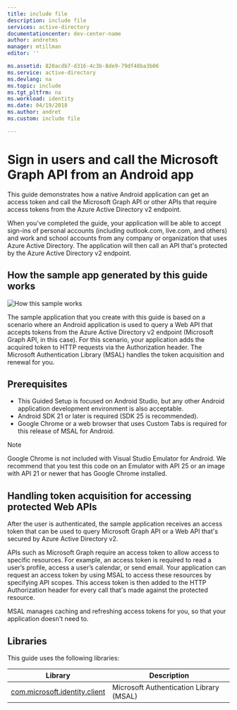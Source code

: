 ```yaml
---
title: include file
description: include file
services: active-directory
documentationcenter: dev-center-name
author: andretms
manager: mtillman
editor: ''

ms.assetid: 820acdb7-d316-4c3b-8de9-79df48ba3b06
ms.service: active-directory
ms.devlang: na
ms.topic: include
ms.tgt_pltfrm: na
ms.workload: identity
ms.date: 04/19/2018
ms.author: andret
ms.custom: include file 

---
```


# Sign in users and call the Microsoft Graph API from an Android app

This guide demonstrates how a native Android application can get an access token and call the Microsoft Graph API or other APIs that require access tokens from the Azure Active Directory v2 endpoint.

When you've completed the guide, your application will be able to accept sign-ins of personal accounts (including outlook.com, live.com, and others) and work and school accounts from any company or organization that uses Azure Active Directory. The application will then call an API that's protected by the Azure Active Directory v2 endpoint.  

## How the sample app generated by this guide works
![How this sample works](media/active-directory-develop-guidedsetup-android-intro/android-intro.png)

The sample application that you create with this guide is based on a scenario where an Android application is used to query a Web API that accepts tokens from the Azure Active Directory v2 endpoint (Microsoft Graph API, in this case). For this scenario, your application adds the acquired token to HTTP requests via the Authorization header. The Microsoft Authentication Library (MSAL) handles the token acquisition and renewal for you.

## Prerequisites
* This Guided Setup is focused on Android Studio, but any other Android application development environment is also acceptable. 
* Android SDK 21 or later is required (SDK 25 is recommended).
* Google Chrome or a web browser that uses Custom Tabs is required for this release of MSAL for Android.

> [!NOTE]
> Google Chrome is not included with Visual Studio Emulator for Android. We recommend that you test this code on an Emulator with API 25 or an image with API 21 or newer that has Google Chrome installed.

## Handling token acquisition for accessing protected Web APIs

After the user is authenticated, the sample application receives an access token that can be used to query Microsoft Graph API or a Web API that's secured by Azure Active Directory v2.

APIs such as Microsoft Graph require an access token to allow access to specific resources. For example, an access token is required to read a user’s profile, access a user’s calendar, or send email. Your application can request an access token by using MSAL to access these resources by specifying API scopes. This access token is then added to the HTTP Authorization header for every call that's made against the protected resource. 

MSAL manages caching and refreshing access tokens for you, so that your application doesn't need to.

## Libraries

This guide uses the following libraries:

|Library|Description|
|---|---|
|[com.microsoft.identity.client](http://javadoc.io/doc/com.microsoft.identity.client/msal)|Microsoft Authentication Library (MSAL)|
